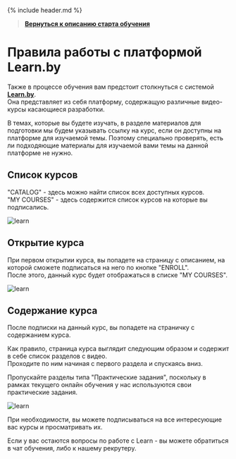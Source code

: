 {% include header.md %}

>
>**[Вернуться к описанию старта обучения]({{site.materialsurl}}general/education_start)**
>

Правила работы с платформой Learn.by
====================

Также в процессе обучения вам предстоит столкнуться с системой **[Learn.by](https://learn.by/)**.  
Она представляет из себя платформу, содержащую различные видео-курсы касающиеся разработки.

В темах, которые вы будете изучать, в разделе материалов для подготовки мы будем указывать ссылку на курс, если он доступны на платформе для изучаемой темы. Поэтому специально проверять, есть ли подходяющие материалы для изучаемой вами темы на данной платформе не нужно.

Список курсов
---------------------

"CATALOG" - здесь можно найти список всех доступных курсов.  
"MY COURSES" - здесь содержится список курсов на которые вы подписались.

![learn]({{site.materialsurl}}general/img/learn-main-page.png)

Открытие курса
---------------------

При первом открытии курса, вы попадете на страницу с описанием, на которой сможете подписаться на него по кнопке "ENROLL".  
После этого, данный курс будет отображаться в списке "MY COURSES".

![learn]({{site.materialsurl}}general/img/learn-course-page-enroll.png)

Содержание курса
---------------------

После подписки на данный курс, вы попадете на страничку с содержанием курса.

Как правило, страница курса выглядит следующим образом и содержит в себе список разделов с видео.  
Проходите по ним начиная с первого раздела и спускаясь вниз.

Пропускайте разделы типа "Практические задания", поскольку в рамках текущего онлайн обучения у нас используются свои практические задания.

![learn]({{site.materialsurl}}general/img/learn-course-page.png)

При необходимости, вы можете подписываться на все интересующие вас курсы и просматривать их.

Если у вас остаются вопросы по работе с Learn - вы можете обратиться в чат обучения, либо к нашему рекрутеру.